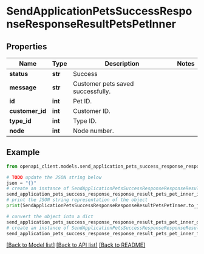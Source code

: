 # SendApplicationPetsSuccessResponseResponseResultPetsPetInner


## Properties

Name | Type | Description | Notes
------------ | ------------- | ------------- | -------------
**status** | **str** | Success | 
**message** | **str** | Customer pets saved successfully. | 
**id** | **int** | Pet ID. | 
**customer_id** | **int** | Customer ID. | 
**type_id** | **int** | Type ID. | 
**node** | **int** | Node number. | 

## Example

```python
from openapi_client.models.send_application_pets_success_response_response_result_pets_pet_inner import SendApplicationPetsSuccessResponseResponseResultPetsPetInner

# TODO update the JSON string below
json = "{}"
# create an instance of SendApplicationPetsSuccessResponseResponseResultPetsPetInner from a JSON string
send_application_pets_success_response_response_result_pets_pet_inner_instance = SendApplicationPetsSuccessResponseResponseResultPetsPetInner.from_json(json)
# print the JSON string representation of the object
print(SendApplicationPetsSuccessResponseResponseResultPetsPetInner.to_json())

# convert the object into a dict
send_application_pets_success_response_response_result_pets_pet_inner_dict = send_application_pets_success_response_response_result_pets_pet_inner_instance.to_dict()
# create an instance of SendApplicationPetsSuccessResponseResponseResultPetsPetInner from a dict
send_application_pets_success_response_response_result_pets_pet_inner_from_dict = SendApplicationPetsSuccessResponseResponseResultPetsPetInner.from_dict(send_application_pets_success_response_response_result_pets_pet_inner_dict)
```
[[Back to Model list]](../README.md#documentation-for-models) [[Back to API list]](../README.md#documentation-for-api-endpoints) [[Back to README]](../README.md)



